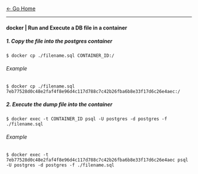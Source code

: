 [&#8592; Go Home](../README.md)

---

#### docker | Run and Execute a DB file in a container

##### 1. Copy the file into the postgres container
```
$ docker cp ./filename.sql CONTAINER_ID:/
```

###### Example
```
$ docker cp ./filename.sql 7eb77528d0c48e2faf4f8e96d4c117d788c7c42b26fba6b8e33f17d6c26e4aec:/
```

##### 2. Execute the dump file into the container
```
$ docker exec -t CONTAINER_ID psql -U postgres -d postgres -f ./filename.sql
```

###### Example
```
$ docker exec -t 7eb77528d0c48e2faf4f8e96d4c117d788c7c42b26fba6b8e33f17d6c26e4aec psql -U postgres -d postgres -f ./filename.sql
```
